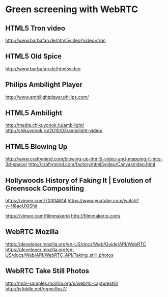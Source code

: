 Green screening with WebRTC
===========================

HTML5 Tron video
----------------
http://www.barbafan.de/html5video?video=tron

HTML5 Old Spice
---------------
http://www.barbafan.de/html5video

Philips Ambilight Player
------------------------
http://www.ambilightplayer.philips.com/

HTML5 Ambilight
---------------
http://media.chikuyonok.ru/ambilight/
http://chikuyonok.ru/2010/03/ambilight-video/

HTML5 Blowing Up
----------------
http://www.craftymind.com/blowing-up-html5-video-and-mapping-it-into-3d-space/
http://craftymind.com/factory/html5video/CanvasVideo.html

Hollywoods History of Faking It | Evolution of Greensock Compositing
--------------------------------------------------------------------
https://vimeo.com/70304814
https://www.youtube.com/watch?v=H8aoUXjSfsI

https://vimeo.com/filmmakeriq
http://filmmakeriq.com/

WebRTC Mozilla
--------------
https://developer.mozilla.org/en-US/docs/Web/Guide/API/WebRTC
https://developer.mozilla.org/en-US/docs/Web/API/WebRTC_API/Taking_still_photos

WebRTC Take Still Photos
------------------------
http://mdn-samples.mozilla.org/s/webrtc-capturestill/
http://jsfiddle.net/ggmc9xz7/

